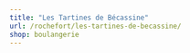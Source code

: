 ```yaml
---
title: "Les Tartines de Bécassine"
url: /rochefort/les-tartines-de-becassine/
shop: boulangerie
---
```

